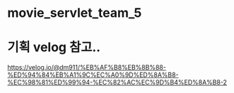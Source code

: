 # movie_servlet_team_5

# 기획 velog 참고..

https://velog.io/@dm911/%EB%AF%B8%EB%8B%88-%ED%94%84%EB%A1%9C%EC%A0%9D%ED%8A%B8-%EC%98%81%ED%99%94-%EC%82%AC%EC%9D%B4%ED%8A%B8-2
